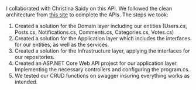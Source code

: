 I collaborated with Christina Saidy on this API. We followed the clean architecture from [this site](https://www.c-sharpcorner.com/article/how-to-build-a-clean-architecture-web-api-with-net-core-8/?authuser=0) to complete the APIs. The steps we took:
1) Created a solution for the Domain layer including our entities (Users.cs, Posts.cs, Notifications.cs, Comments.cs, Categories.cs, Votes.cs)
2) Created a solution for the Application layer which includes the interfaces for our entities, as well as the services.
3) Created a solution for the Infrastructure layer, applying the interfaces for our repositories.
4) Created an ASP.NET Core Web API project for our application layer. Implementing the necessary controllers and configuring the program.cs.
5) We tested our CRUD functions on swagger insuring everything works as intended.
